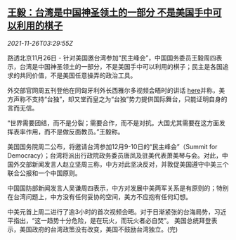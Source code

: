 <!--1637897463000-->
[王毅：台湾是中国神圣领土的一部分 不是美国手中可以利用的棋子](https://cn.reuters.com/article/china-wangyi-us-summit-tw-1126-idCNKBS2IB06N)
------

<div><i>2021-11-26T03:29:55Z</i></div><p>路透北京11月26日 - 针对美国邀台湾参加“民主峰会”，中国国务委员王毅周四表示，台湾是中国神圣领土的一部分，不是美国手中可以利用的棋子；民主是各国追求的共同价值，不是美国任意操弄的政治工具。</p><p>外交部官网周五刊登他在同匈牙利外长西雅尔多视频会晤时的讲话 <a href="https://www.fmprc.gov.cn/web/wjbzhd/202111/t20211126_10453684.shtml">here</a>并称，美方声称不支持“台独”，却又堂而皇之为“台独”势力提供国际舞台，只能证明自身的言而无信。</p><p>“世界需要团结，而不是分裂；需要合作，而不是对抗。大国尤其需要在这方面发挥表率作用，而不是做反面教员。”王毅称。</p><p>美国国务院周二公布，将邀请台湾参加12月9-10日的“民主峰会”（Summit for Democracy）；台湾将派出行政院政务委员唐凤及驻美代表萧美琴与会。对此，中国外交部新闻发言人赵立坚周三称，中方对此坚决反对，并敦促美国遵守中美三个联合公报和一个中国原则。</p><p>中国国防部新闻发言人吴谦周四表示，中方对发展中美两军关系是有原则的；特别在台湾问题上，中方没有任何妥协的空间，美方不应抱有任何幻想。</p><p>中美元首上周二进行了逾3小时的首次视频会晤。对于日渐紧张的台海局势，习近平指出，“这一趋势十分危险，是在玩火，而玩火者必自焚”。 美国总统拜登表示，美国政府的台湾政策没有改变，美国不鼓励台湾独立。(完)</p>
